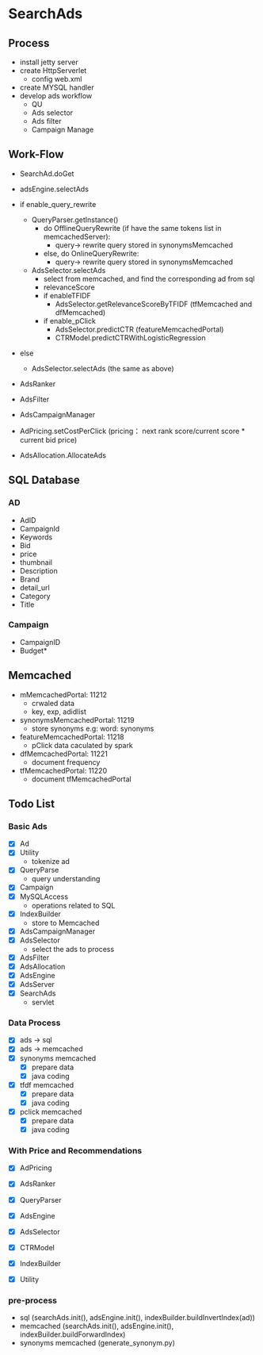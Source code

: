 # SearchAds

## Process
- install jetty server  
- create HttpServerlet  
	- config web.xml  
- create MYSQL handler
- develop ads workflow
	- QU  
	- Ads selector  
	- Ads filter  
	- Campaign Manage    

## Work-Flow
- SearchAd.doGet 
- adsEngine.selectAds

- if enable_query_rewrite
	- QueryParser.getInstance()
		- do OfflineQueryRewrite (if have the same tokens list in memcachedServer):
			+ query-> rewrite query stored in synonymsMemcached 
		- else, do OnlineQueryRewrite:
			+ query-> rewrite query stored in synonymsMemcached 
	- AdsSelector.selectAds
		- select from memcached, and find the corresponding ad from sql
		- relevanceScore
		- if enableTFIDF
			+ AdsSelector.getRelevanceScoreByTFIDF (tfMemcached and dfMemcached)
		- if enable_pClick
			+ AdsSelector.predictCTR (featureMemcachedPortal)
			+ CTRModel.predictCTRWithLogisticRegression
- else
	- AdsSelector.selectAds (the same as above)

- AdsRanker
- AdsFilter
- AdsCampaignManager
- AdPricing.setCostPerClick (pricing： next rank score/current score * current bid price)
- AdsAllocation.AllocateAds

## SQL Database
### AD  
- AdID
- CampaignId
- Keywords
- Bid
- price
- thumbnail
- Description
- Brand
- detail_url
- Category
- Title

### Campaign
- CampaignID
- Budget*

## Memcached
- mMemcachedPortal: 11212
	+ crwaled data 
	+ key, exp, adidlist
- synonymsMemcachedPortal: 11219
	+ store synonyms e.g: word: synonyms
- featureMemcachedPortal: 11218
	+ pClick data caculated by spark
- dfMemcachedPortal: 11221
	+ document frequency
- tfMemcachedPortal: 11220
	+ document tfMemcachedPortal

## Todo List
### Basic Ads
- [x] Ad
- [x] Utility
	- tokenize ad 
- [X] QueryParse
	- query understanding
- [x] Campaign
- [x] MySQLAccess
	- operations related to SQL
- [x] IndexBuilder
	- store to Memcached
- [x] AdsCampaignManager
- [x] AdsSelector
	- select the ads to process
- [x] AdsFilter
- [x] AdsAllocation
- [x] AdsEngine
- [x] AdsServer
- [x] SearchAds
	- servlet
### Data Process
- [x] ads -> sql
- [x] ads -> memcached
- [x] synonyms memcached
	- [x] prepare data
	- [x] java coding
- [x] tfdf memcached
	- [x] prepare data
	- [x] java coding   
- [x] pclick memcached 
	- [x] prepare data
	- [x] java coding 

### With Price and Recommendations
- [x] AdPricing
- [x] AdsRanker
- [x] QueryParser
- [x] AdsEngine
- [x] AdsSelector
- [x] CTRModel
- [x] IndexBuilder
- [x] Utility


### pre-process
- sql (searchAds.init(), adsEngine.init(), indexBuilder.buildInvertIndex(ad))
- memcached (searchAds.init(), adsEngine.init(), indexBuilder.buildForwardIndex)
- synonyms memcached (generate_synonym.py)





